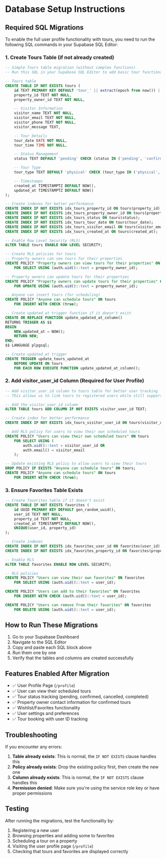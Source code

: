 # Database Setup Instructions

## Required SQL Migrations

To enable the full user profile functionality with tours, you need to run the following SQL commands in your Supabase SQL Editor:

### 1. Create Tours Table (if not already created)

```sql
-- Simple Tours table migration (without complex functions)
-- Run this SQL in your Supabase SQL Editor to add basic tour functionality

-- Tours table
CREATE TABLE IF NOT EXISTS tours (
    id TEXT PRIMARY KEY DEFAULT 'tour_' || extract(epoch from now()) || '_' || substr(md5(random()::text), 1, 9),
    property_id TEXT NOT NULL,
    property_owner_id TEXT NOT NULL,

    -- Visitor Information
    visitor_name TEXT NOT NULL,
    visitor_email TEXT NOT NULL,
    visitor_phone TEXT NOT NULL,
    visitor_message TEXT,

    -- Tour Details
    tour_date DATE NOT NULL,
    tour_time TIME NOT NULL,

    -- Status Management
    status TEXT DEFAULT 'pending' CHECK (status IN ('pending', 'confirmed', 'cancelled', 'completed', 'no_show')),

    -- Tour Type
    tour_type TEXT DEFAULT 'physical' CHECK (tour_type IN ('physical', 'virtual', 'both')),

    -- Timestamps
    created_at TIMESTAMPTZ DEFAULT NOW(),
    updated_at TIMESTAMPTZ DEFAULT NOW()
);

-- Create indexes for better performance
CREATE INDEX IF NOT EXISTS idx_tours_property_id ON tours(property_id);
CREATE INDEX IF NOT EXISTS idx_tours_property_owner_id ON tours(property_owner_id);
CREATE INDEX IF NOT EXISTS idx_tours_status ON tours(status);
CREATE INDEX IF NOT EXISTS idx_tours_tour_date ON tours(tour_date);
CREATE INDEX IF NOT EXISTS idx_tours_visitor_email ON tours(visitor_email);
CREATE INDEX IF NOT EXISTS idx_tours_created_at ON tours(created_at);

-- Enable Row Level Security (RLS)
ALTER TABLE tours ENABLE ROW LEVEL SECURITY;

-- Create RLS policies for tours
-- Property owners can see tours for their properties
CREATE POLICY "Property owners can view tours for their properties" ON tours
    FOR SELECT USING (auth.uid()::text = property_owner_id);

-- Property owners can update tours for their properties
CREATE POLICY "Property owners can update tours for their properties" ON tours
    FOR UPDATE USING (auth.uid()::text = property_owner_id);

-- Anyone can insert tours (for scheduling)
CREATE POLICY "Anyone can schedule tours" ON tours
    FOR INSERT WITH CHECK (true);

-- Create updated_at trigger function if it doesn't exist
CREATE OR REPLACE FUNCTION update_updated_at_column()
RETURNS TRIGGER AS $$
BEGIN
    NEW.updated_at = NOW();
    RETURN NEW;
END;
$$ LANGUAGE plpgsql;

-- Create updated_at trigger
CREATE TRIGGER update_tours_updated_at
    BEFORE UPDATE ON tours
    FOR EACH ROW EXECUTE FUNCTION update_updated_at_column();
```

### 2. Add visitor_user_id Column (Required for User Profile)

```sql
-- Add visitor_user_id column to tours table for better user tracking
-- This allows us to link tours to registered users while still supporting anonymous bookings

-- Add the visitor_user_id column
ALTER TABLE tours ADD COLUMN IF NOT EXISTS visitor_user_id TEXT;

-- Create index for better performance
CREATE INDEX IF NOT EXISTS idx_tours_visitor_user_id ON tours(visitor_user_id);

-- Add RLS policy for users to view their own scheduled tours
CREATE POLICY "Users can view their own scheduled tours" ON tours
    FOR SELECT USING (
        auth.uid()::text = visitor_user_id OR
        auth.email() = visitor_email
    );

-- Update existing RLS policy to allow users to view their tours
DROP POLICY IF EXISTS "Anyone can schedule tours" ON tours;
CREATE POLICY "Anyone can schedule tours" ON tours
    FOR INSERT WITH CHECK (true);
```

### 3. Ensure Favorites Table Exists

```sql
-- Create favorites table if it doesn't exist
CREATE TABLE IF NOT EXISTS favorites (
    id UUID PRIMARY KEY DEFAULT gen_random_uuid(),
    user_id TEXT NOT NULL,
    property_id TEXT NOT NULL,
    created_at TIMESTAMPTZ DEFAULT NOW(),
    UNIQUE(user_id, property_id)
);

-- Create indexes
CREATE INDEX IF NOT EXISTS idx_favorites_user_id ON favorites(user_id);
CREATE INDEX IF NOT EXISTS idx_favorites_property_id ON favorites(property_id);

-- Enable RLS
ALTER TABLE favorites ENABLE ROW LEVEL SECURITY;

-- RLS policies
CREATE POLICY "Users can view their own favorites" ON favorites
    FOR SELECT USING (auth.uid()::text = user_id);

CREATE POLICY "Users can add to their favorites" ON favorites
    FOR INSERT WITH CHECK (auth.uid()::text = user_id);

CREATE POLICY "Users can remove from their favorites" ON favorites
    FOR DELETE USING (auth.uid()::text = user_id);
```

## How to Run These Migrations

1. Go to your Supabase Dashboard
2. Navigate to the SQL Editor
3. Copy and paste each SQL block above
4. Run them one by one
5. Verify that the tables and columns are created successfully

## Features Enabled After Migration

- ✅ User Profile Page (`/profile`)
- ✅ User can view their scheduled tours
- ✅ Tour status tracking (pending, confirmed, cancelled, completed)
- ✅ Property owner contact information for confirmed tours
- ✅ Wishlist/Favorites functionality
- ✅ User settings and preferences
- ✅ Tour booking with user ID tracking

## Troubleshooting

If you encounter any errors:

1. **Table already exists**: This is normal, the `IF NOT EXISTS` clause handles this
2. **Policy already exists**: Drop the existing policy first, then create the new one
3. **Column already exists**: This is normal, the `IF NOT EXISTS` clause handles this
4. **Permission denied**: Make sure you're using the service role key or have proper permissions

## Testing

After running the migrations, test the functionality by:

1. Registering a new user
2. Browsing properties and adding some to favorites
3. Scheduling a tour on a property
4. Visiting the user profile page (`/profile`)
5. Checking that tours and favorites are displayed correctly
